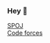 ### Hey 👋 <br />
[SPOJ](https://pl.spoj.com/users/sgrcn/) <br />
[Code forces](https://codeforces.com/profile/aleksy) <br />
